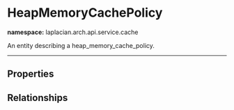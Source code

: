 # **HeapMemoryCachePolicy**
**namespace:** laplacian.arch.api.service.cache

An entity describing a heap_memory_cache_policy.



---

## Properties

## Relationships